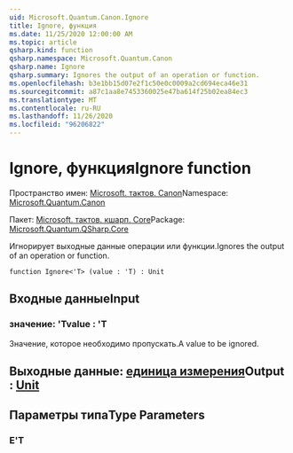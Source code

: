 ```yaml
---
uid: Microsoft.Quantum.Canon.Ignore
title: Ignore, функция
ms.date: 11/25/2020 12:00:00 AM
ms.topic: article
qsharp.kind: function
qsharp.namespace: Microsoft.Quantum.Canon
qsharp.name: Ignore
qsharp.summary: Ignores the output of an operation or function.
ms.openlocfilehash: b3e1bb15d07e2f1c50e0c0009a2cd694eca46e31
ms.sourcegitcommit: a87c1aa8e7453360025e47ba614f25b02ea84ec3
ms.translationtype: MT
ms.contentlocale: ru-RU
ms.lasthandoff: 11/26/2020
ms.locfileid: "96206822"
---
```

# <a name="ignore-function"></a><span data-ttu-id="b59f3-102">Ignore, функция</span><span class="sxs-lookup"><span data-stu-id="b59f3-102">Ignore function</span></span>

<span data-ttu-id="b59f3-103">Пространство имен: [Microsoft. тактов. Canon](xref:Microsoft.Quantum.Canon)</span><span class="sxs-lookup"><span data-stu-id="b59f3-103">Namespace: [Microsoft.Quantum.Canon](xref:Microsoft.Quantum.Canon)</span></span>

<span data-ttu-id="b59f3-104">Пакет: [Microsoft. тактов. кшарп. Core](https://nuget.org/packages/Microsoft.Quantum.QSharp.Core)</span><span class="sxs-lookup"><span data-stu-id="b59f3-104">Package: [Microsoft.Quantum.QSharp.Core](https://nuget.org/packages/Microsoft.Quantum.QSharp.Core)</span></span>


<span data-ttu-id="b59f3-105">Игнорирует выходные данные операции или функции.</span><span class="sxs-lookup"><span data-stu-id="b59f3-105">Ignores the output of an operation or function.</span></span>

```qsharp
function Ignore<'T> (value : 'T) : Unit
```


## <a name="input"></a><span data-ttu-id="b59f3-106">Входные данные</span><span class="sxs-lookup"><span data-stu-id="b59f3-106">Input</span></span>

### <a name="value--t"></a><span data-ttu-id="b59f3-107">значение: 'T</span><span class="sxs-lookup"><span data-stu-id="b59f3-107">value : 'T</span></span>

<span data-ttu-id="b59f3-108">Значение, которое необходимо пропускать.</span><span class="sxs-lookup"><span data-stu-id="b59f3-108">A value to be ignored.</span></span>



## <a name="output--unit"></a><span data-ttu-id="b59f3-109">Выходные данные: [единица измерения](xref:microsoft.quantum.lang-ref.unit)</span><span class="sxs-lookup"><span data-stu-id="b59f3-109">Output : [Unit](xref:microsoft.quantum.lang-ref.unit)</span></span>



## <a name="type-parameters"></a><span data-ttu-id="b59f3-110">Параметры типа</span><span class="sxs-lookup"><span data-stu-id="b59f3-110">Type Parameters</span></span>

### <a name="t"></a><span data-ttu-id="b59f3-111">Е</span><span class="sxs-lookup"><span data-stu-id="b59f3-111">'T</span></span>

